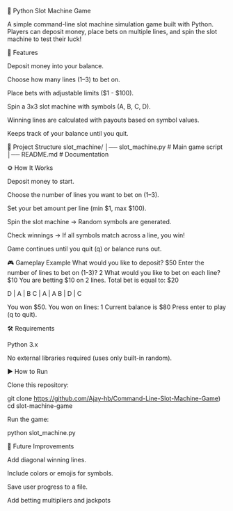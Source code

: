🎰 Python Slot Machine Game

A simple command-line slot machine simulation game built with Python. Players can deposit money, place bets on multiple lines, and spin the slot machine to test their luck!

🚀 Features

Deposit money into your balance.

Choose how many lines (1–3) to bet on.

Place bets with adjustable limits ($1 - $100).

Spin a 3x3 slot machine with symbols (A, B, C, D).

Winning lines are calculated with payouts based on symbol values.

Keeps track of your balance until you quit.

📂 Project Structure
slot_machine/
│── slot_machine.py   # Main game script
│── README.md         # Documentation

⚙️ How It Works

Deposit money to start.

Choose the number of lines you want to bet on (1–3).

Set your bet amount per line (min $1, max $100).

Spin the slot machine → Random symbols are generated.

Check winnings → If all symbols match across a line, you win!

Game continues until you quit (q) or balance runs out.

🎮 Gameplay Example
What would you like to deposit? $50
Enter the number of lines to bet on (1-3)? 2
What would you like to bet on each line? $10
You are betting $10 on 2 lines. Total bet is equal to: $20

D | A | B
C | A | A
B | D | C

You won $50.
You won on lines: 1
Current balance is $80
Press enter to play (q to quit).

🛠️ Requirements

Python 3.x

No external libraries required (uses only built-in random).

▶️ How to Run

Clone this repository:

git clone https://github.com/Ajay-hb/Command-Line-Slot-Machine-Game)
cd slot-machine-game


Run the game:

python slot_machine.py

📌 Future Improvements

Add diagonal winning lines.

Include colors or emojis for symbols.

Save user progress to a file.

Add betting multipliers and jackpots
